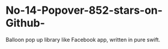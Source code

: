 # No-14-Popover-852-stars-on-Github-
Balloon pop up library like Facebook app, written in pure swift. 
